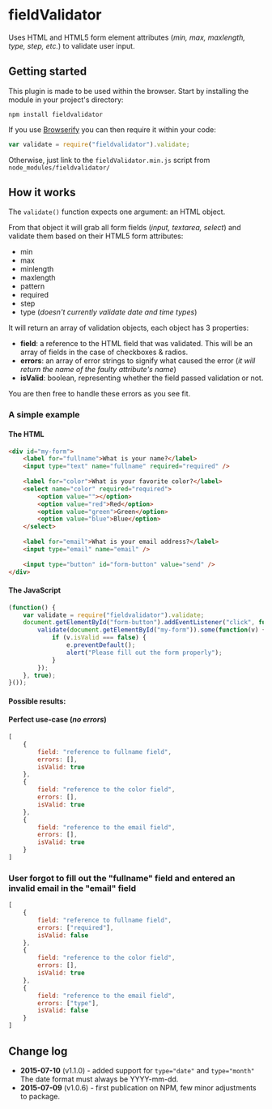 fieldValidator
==============

Uses HTML and HTML5 form element attributes (*min, max, maxlength, type, step, etc.*) to validate user input.

## Getting started
This plugin is made to be used within the browser. Start by installing the module in your project's directory:

```shell
npm install fieldvalidator
```

If you use [Browserify](http://browserify.org/) you can then require it within your code:

```js
var validate = require("fieldvalidator").validate;
```

Otherwise, just link to the `fieldValidator.min.js` script from `node_modules/fieldvalidator/`

## How it works
The `validate()` function expects one argument: an HTML object.

From that object it will grab all form fields (*input, textarea, select*) and validate them based on their HTML5 form attributes:

- min
- max
- minlength
- maxlength
- pattern
- required
- step
- type (*doesn't currently validate date and time types*)

It will return an array of validation objects, each object has 3 properties:

- **field**: a reference to the HTML field that was validated. This will be an array of fields in the case of checkboxes & radios.
- **errors**: an array of error strings to signify what caused the error (*it will return the name of the faulty attribute's name*)
- **isValid**: boolean, representing whether the field passed validation or not.

You are then free to handle these errors as you see fit.

### A simple example

#### The HTML
```html
<div id="my-form">
    <label for="fullname">What is your name?</label>
    <input type="text" name="fullname" required="required" />
    
    <label for="color">What is your favorite color?</label>
    <select name="color" required="required">
        <option value=""></option>
        <option value="red">Red</option>
        <option value="green">Green</option>
        <option value="blue">Blue</option>
    </select>
    
    <label for="email">What is your email address?</label>
    <input type="email" name="email" />
    
    <input type="button" id="form-button" value="send" />
</div>
```

#### The JavaScript
```js
(function() {
    var validate = require("fieldvalidator").validate;
    document.getElementById("form-button").addEventListener("click", function(e) {
        validate(document.getElementById("my-form")).some(function(v) {
            if (v.isValid === false) {
                e.preventDefault();
                alert("Please fill out the form properly");
            }
        });
    }, true);
}());
```

#### Possible results:
#### Perfect use-case (*no errors*)
```js
[
    {
        field: "reference to fullname field",
        errors: [],
        isValid: true
    },
    {
        field: "reference to the color field",
        errors: [],
        isValid: true
    },
    {
        field: "reference to the email field",
        errors: [],
        isValid: true
    }
]   
```

### User forgot to fill out the "fullname" field and entered an invalid email in the "email" field
```js
[
    {
        field: "reference to fullname field",
        errors: ["required"],
        isValid: false
    },
    {
        field: "reference to the color field",
        errors: [],
        isValid: true
    },
    {
        field: "reference to the email field",
        errors: ["type"],
        isValid: false
    }
]   
```

## Change log
- **2015-07-10** (v1.1.0) - added support for `type="date"` and `type="month"` The date format must always be YYYY-mm-dd.
- **2015-07-09** (v1.0.6) - first publication on NPM, few minor adjustments to package.
